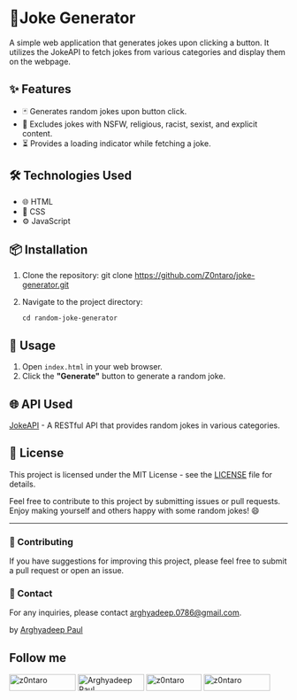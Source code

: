 # 🎉Joke Generator

A simple web application that generates jokes upon clicking a button. It utilizes the JokeAPI to fetch jokes from various categories and display them on the webpage.

## ✨ Features

- 🃏 Generates random jokes upon button click.
- 🚫 Excludes jokes with NSFW, religious, racist, sexist, and explicit content.
- ⏳ Provides a loading indicator while fetching a joke.

## 🛠️ Technologies Used

- 🌐 HTML
- 🎨 CSS
- ⚙️ JavaScript

## 📦 Installation

1. Clone the repository:
   git clone https://github.com/Z0ntaro/joke-generator.git


2. Navigate to the project directory:

   `cd random-joke-generator`


## 🚀 Usage

1. Open `index.html` in your web browser.
2. Click the **"Generate"** button to generate a random joke.

## 🌐 API Used

[JokeAPI](https://jokeapi.dev/) - A RESTful API that provides random jokes in various categories.

## 📄 License

This project is licensed under the MIT License - see the [LICENSE](LICENSE) file for details.


Feel free to contribute to this project by submitting issues or pull requests. Enjoy making yourself and others happy with some random jokes! 😄

---

### 📝 Contributing

If you have suggestions for improving this project, please feel free to submit a pull request or open an issue.

### 📧 Contact

For any inquiries, please contact [arghyadeep.0786@gmail.com](mailto:arghyadeep.0786@gmail.com).

by [Arghyadeep Paul](https://github.com/Z0ntaro)

## Follow me

<a href="https://codepen.io/Z0ntaro" target="blank"><img align="center" src="https://img.shields.io/badge/Codepen-000000?style=for-the-badge&logo=codepen&logoColor=white" alt="z0ntaro" height="30" width="120" /></a>
<a href="https://www.linkedin.com/in/arghyadeep-paul-039445204/" target="blank"><img align="center" src="https://img.shields.io/badge/linkedin-%230077B5.svg?style=for-the-badge&logo=linkedin&logoColor=white" alt="Arghyadeep Paul" height="30" width="120" /></a>
<a href="https://twitter.com/zontaro_ai" target="blank"><img align="center" src="https://img.shields.io/badge/Twitter-%231DA1F2.svg?style=for-the-badge&logo=Twitter&logoColor=white" alt="z0ntaro" height="30" width="100" /></a>
<a href="https://instagram.com/zontaro.ai" target="blank"><img align="center" src="https://img.shields.io/badge/Instagram-%23E4405F.svg?style=for-the-badge&logo=Instagram&logoColor=white" alt="z0ntaro" height="30" width="120" /></a>

<br/>

